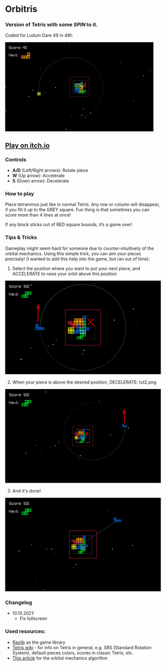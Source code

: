 # Orbitris

### Version of Tetris with some *SPIN* to it.

Coded for Ludum Dare 49 in 48h

![Cover](/assets/cover.gif)

## [Play on itch.io](https://catinthedark.itch.io/orbtris)

### Controls

* **A/D** (Left/Right arrows): Rotate piece
* **W** (Up arrow): Accelerate
* **S** (Down arrow): Decelerate

### How to play

Place tetraminos just like in normal Tetris. Any row or column will disappear, if you fill it up to the GREY square. Fun thing is that sometimes you can score more than 4 lines at once!

If any block sticks out of RED square bounds, it’s a game over!

### Tips & Tricks

Gameplay might seem hard for someone due to counter-intuitivety of the orbital mechanics. Using this simple trick, you can aim your pieces precisely! (I wanted to add this help into the game, but ran out of time):

1) Select the position where you want to put your next piece, and ACCELERATE to raise your orbit above this position

![Tip 1](assets/tip1.png)

2) When your piece is above the desired position, DECELERATE: tut2.png

![Tip 2](assets/tip2.png)

3) And it's done!

![Tip3](assets/tip3.png)

### Changelog

* 10.10.2021:
  - Fix fullscreen

### Used resources:

* [Raylib](https://github.com/raysan5/raylib) as the game library
* [Tetris wiki](https://tetris.fandom.com/) - for info on Tetris in general, e.g. SRS (Standard Rotation System), default pieces colors, scores in classic Tetris, etc.
* [This article](https://evgenii.com/blog/earth-orbit-simulation/) for the orbital mechanics algorithm
